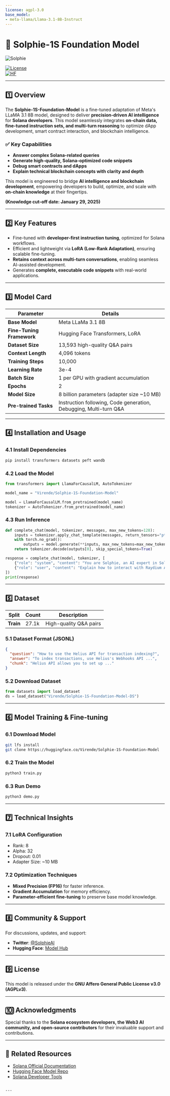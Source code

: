 ```yaml
---
license: agpl-3.0
base_model:
- meta-llama/Llama-3.1-8B-Instruct
---
```


# 🧠 Solphie-1S Foundation Model  

![Solphie](https://i.ibb.co/bjCbhFJ5/solphie-banner.png)  

[![License](https://img.shields.io/badge/license-AGPL%20v3-blue?style=flat-square)](https://www.gnu.org/licenses/agpl-3.0.html)  
[![HF](https://img.shields.io/badge/HuggingFace-Solphie--1S--Foundation--Model-orange?style=flat-square&logo=huggingface)](https://huggingface.co/Solphie/Solphie-1S-Foundation-Model)  

---

## 1️⃣ **Overview**  

The **Solphie-1S-Foundation-Model** is a fine-tuned adaptation of Meta's LLaMA 3.1 8B model, designed to deliver **precision-driven AI intelligence** for **Solana developers**. This model seamlessly integrates **on-chain data, fine-tuned instruction sets, and multi-turn reasoning** to optimize dApp development, smart contract interaction, and blockchain intelligence.  

### ✅ **Key Capabilities**  
- **Answer complex Solana-related queries**  
- **Generate high-quality, Solana-optimized code snippets**  
- **Debug smart contracts and dApps**  
- **Explain technical blockchain concepts with clarity and depth**  

This model is engineered to bridge **AI intelligence and blockchain development**, empowering developers to build, optimize, and scale with **on-chain knowledge** at their fingertips.  

**(Knowledge cut-off date: January 29, 2025)**  

---

## 2️⃣ **Key Features**  

- Fine-tuned with **developer-first instruction tuning**, optimized for Solana workflows.  
- Efficient and lightweight via **LoRA (Low-Rank Adaptation)**, ensuring scalable fine-tuning.  
- **Retains context across multi-turn conversations**, enabling seamless AI-assisted development.  
- Generates **complete, executable code snippets** with real-world applications.  

---

## 3️⃣ **Model Card**  

| **Parameter**             | **Details**                                                    |
|---------------------------|----------------------------------------------------------------|
| **Base Model**            | Meta LLaMa 3.1 8B                                              |
| **Fine-Tuning Framework** | Hugging Face Transformers, LoRA                               |
| **Dataset Size**          | 13,593 high-quality Q&A pairs                                |
| **Context Length**        | 4,096 tokens                                                 |
| **Training Steps**        | 10,000                                                       |
| **Learning Rate**         | 3e-4                                                         |
| **Batch Size**            | 1 per GPU with gradient accumulation                         |
| **Epochs**                | 2                                                            |
| **Model Size**            | 8 billion parameters (adapter size ~10 MB)                  |
| **Pre-trained Tasks**     | Instruction following, Code generation, Debugging, Multi-turn Q&A |

---

## 4️⃣ **Installation and Usage**  

### 4.1 **Install Dependencies**  

```bash
pip install transformers datasets peft wandb
```

### 4.2 **Load the Model**  

```python
from transformers import LlamaForCausalLM, AutoTokenizer

model_name = "Virende/Solphie-1S-Foundation-Model"

model = LlamaForCausalLM.from_pretrained(model_name)
tokenizer = AutoTokenizer.from_pretrained(model_name)
```

### 4.3 **Run Inference**  

```python
def complete_chat(model, tokenizer, messages, max_new_tokens=128):
    inputs = tokenizer.apply_chat_template(messages, return_tensors="pt", return_dict=True, add_generation_prompt=True).to(model.device)
    with torch.no_grad():
        outputs = model.generate(**inputs, max_new_tokens=max_new_tokens)
    return tokenizer.decode(outputs[0], skip_special_tokens=True)

response = complete_chat(model, tokenizer, [
    {"role": "system", "content": "You are Solphie, an AI expert in Solana development."},
    {"role": "user", "content": "Explain how to interact with Raydium API for token swaps."}
])
print(response)
```

---

## 5️⃣ **Dataset**  

| Split   | Count  | Description                    |
|---------|--------|--------------------------------|
| **Train** | 27.1k | High-quality Q&A pairs        |

### **5.1 Dataset Format (JSONL)**  

```json
{
  "question": "How to use the Helius API for transaction indexing?",
  "answer": "To index transactions, use Helius's Webhooks API ...",
  "chunk": "Helius API allows you to set up ..."
}
```

### **5.2 Download Dataset**  

```python
from datasets import load_dataset
ds = load_dataset("Virende/Solphie-1S-Foundation-Model-DS")
```

---

## 6️⃣ **Model Training & Fine-tuning**  

### 6.1 **Download Model**  

```bash
git lfs install
git clone https://huggingface.co/Virende/Solphie-1S-Foundation-Model
```

### 6.2 **Train the Model**  

```bash
python3 train.py
```

### 6.3 **Run Demo**  

```bash
python3 demo.py
```

---

## 7️⃣ **Technical Insights**  

### **7.1 LoRA Configuration**  

- Rank: 8  
- Alpha: 32  
- Dropout: 0.01  
- Adapter Size: ~10 MB  

### **7.2 Optimization Techniques**  

- **Mixed Precision (FP16)** for faster inference.  
- **Gradient Accumulation** for memory efficiency.  
- **Parameter-efficient fine-tuning** to preserve base model knowledge.  

---

## 8️⃣ **Community & Support**  

For discussions, updates, and support:  
- **Twitter**: [@SolphieAI](https://x.com/SolphieAI)  
- **Hugging Face**: [Model Hub](https://huggingface.co/Solphie/Solphie-1S-Foundation-Model)  

---

## 9️⃣ **License**  

This model is released under the **GNU Affero General Public License v3.0 (AGPLv3)**.  

---

## 🔟 **Acknowledgments**  

Special thanks to the **Solana ecosystem developers, the Web3 AI community, and open-source contributors** for their invaluable support and contributions.  

---

## 🔗 **Related Resources**  

- [Solana Official Documentation](https://docs.solana.com)  
- [Hugging Face Model Repo](https://huggingface.co/Solphie/Solphie-1S-Foundation-Model)  
- [Solana Developer Tools](https://solana.com/developers)  
```

---
